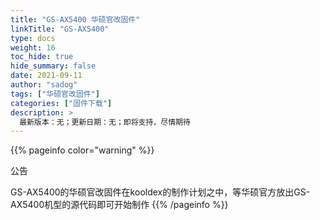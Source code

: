```yaml
---
title: "GS-AX5400 华硕官改固件"
linkTitle: "GS-AX5400"
type: docs
weight: 16
toc_hide: true
hide_summary: false
date: 2021-09-11
author: "sadog"
tags: ["华硕官改固件"]
categories: ["固件下载"]
description: >
  最新版本：无；更新日期：无；即将支持，尽情期待
---
```


{{% pageinfo color="warning" %}}

公告

GS-AX5400的华硕官改固件在kooldex的制作计划之中，等华硕官方放出GS-AX5400机型的源代码即可开始制作
{{% /pageinfo %}}

